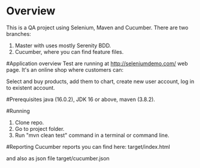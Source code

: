 # Overview
This is a QA project using Selenium, Maven and Cucumber.
There are two branches: 
1. Master with uses mostly Serenity BDD.
2. Cucumber, where you can find feature files.

#Application overview
Test are running at http://seleniumdemo.com/ web page. It's an online shop where customers can: 

Select and buy products, add them to chart, create new user account, log in to existent account.

#Prerequisites
java (16.0.2),
JDK 16 or above,
maven (3.8.2).

#Running
1. Clone repo.
2. Go to project folder.
3. Run "mvn clean test" command in a terminal or command line.

#Reporting
Cucumber reports you can find here:
 target/index.html

and also as json file target/cucumber.json





